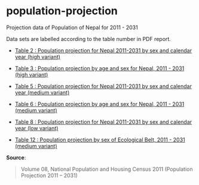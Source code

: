 # population-projection
Projection data of Population of Nepal for 2011 - 2031


Data sets are labelled according to the table number in PDF report.

- [Table 2 : Population projection for Nepal 2011-2031 by sex and calendar year (high variant)](https://github.com/Code4Nepal/population-projection/tree/master/data/table2.csv)

- [Table 3 : Population projection by age and sex for Nepal, 2011 - 2031 (high variant)](https://github.com/Code4Nepal/population-projection/tree/master/data/table-3)

- [Table 5 : Population projection for Nepal 2011-2031 by sex and calendar year (medium variant)](https://github.com/Code4Nepal/population-projection/tree/master/data/table5.csv)

- [Table 6 : Population projection by age and sex for Nepal, 2011 - 2031 (medium variant)](https://github.com/Code4Nepal/population-projection/tree/master/data/table-6/)

- [Table 8 : Population projection for Nepal 2011-2031 by sex and calendar year (low variant)](https://github.com/Code4Nepal/population-projection/tree/master/data/table8.csv)

- [Table 12 : Population projection by sex of Ecological Belt, 2011 - 2031 (medium variant)](https://github.com/Code4Nepal/population-projection/tree/master/data/ecological-belts/)




**Source**: 
> Volume 08, National Population and Housing Census 2011 (Population Projection 2011 – 2031) 